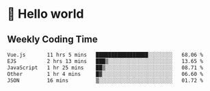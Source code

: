 # 🍻 Hello world

## Weekly Coding Time
<!--START_SECTION:waka-->

```txt
Vue.js       11 hrs 5 mins   █████████████████░░░░░░░░   68.06 %
EJS          2 hrs 13 mins   ███▒░░░░░░░░░░░░░░░░░░░░░   13.65 %
JavaScript   1 hr 25 mins    ██▒░░░░░░░░░░░░░░░░░░░░░░   08.71 %
Other        1 hr 4 mins     █▓░░░░░░░░░░░░░░░░░░░░░░░   06.60 %
JSON         16 mins         ▒░░░░░░░░░░░░░░░░░░░░░░░░   01.72 %
```

<!--END_SECTION:waka-->
